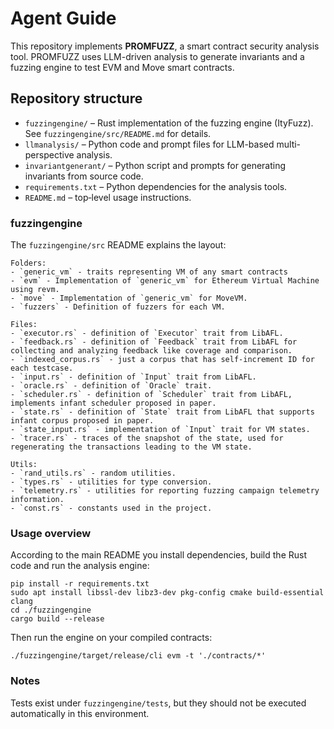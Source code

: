 # Agent Guide

This repository implements **PROMFUZZ**, a smart contract security analysis tool.
PROMFUZZ uses LLM-driven analysis to generate invariants and a fuzzing engine to test EVM and Move smart contracts.

## Repository structure
- `fuzzingengine/` – Rust implementation of the fuzzing engine (ItyFuzz). See `fuzzingengine/src/README.md` for details.
- `llmanalysis/` – Python code and prompt files for LLM-based multi-perspective analysis.
- `invariantgenerant/` – Python script and prompts for generating invariants from source code.
- `requirements.txt` – Python dependencies for the analysis tools.
- `README.md` – top‑level usage instructions.

### fuzzingengine
The `fuzzingengine/src` README explains the layout:
```
Folders:
- `generic_vm` - traits representing VM of any smart contracts
- `evm` - Implementation of `generic_vm` for Ethereum Virtual Machine using revm.
- `move` - Implementation of `generic_vm` for MoveVM.
- `fuzzers` - Definition of fuzzers for each VM.

Files:
- `executor.rs` - definition of `Executor` trait from LibAFL.
- `feedback.rs` - definition of `Feedback` trait from LibAFL for collecting and analyzing feedback like coverage and comparison.
- `indexed_corpus.rs` - just a corpus that has self-increment ID for each testcase.
- `input.rs` - definition of `Input` trait from LibAFL.
- `oracle.rs` - definition of `Oracle` trait.
- `scheduler.rs` - definition of `Scheduler` trait from LibAFL, implements infant scheduler proposed in paper.
- `state.rs` - definition of `State` trait from LibAFL that supports infant corpus proposed in paper.
- `state_input.rs` - implementation of `Input` trait for VM states.
- `tracer.rs` - traces of the snapshot of the state, used for regenerating the transactions leading to the VM state.

Utils:
- `rand_utils.rs` - random utilities.
- `types.rs` - utilities for type conversion.
- `telemetry.rs` - utilities for reporting fuzzing campaign telemetry information.
- `const.rs` - constants used in the project.
```

### Usage overview
According to the main README you install dependencies, build the Rust code and run the analysis engine:
```
pip install -r requirements.txt
sudo apt install libssl-dev libz3-dev pkg-config cmake build-essential clang
cd ./fuzzingengine
cargo build --release
```
Then run the engine on your compiled contracts:
```
./fuzzingengine/target/release/cli evm -t './contracts/*'
```

### Notes
Tests exist under `fuzzingengine/tests`, but they should not be executed automatically in this environment.
